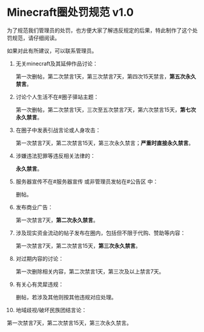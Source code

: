 # Minecraft圈处罚规范 v1.0

为了规范我们管理员的处罚，也方便大家了解违反规定的后果，特此制作了这个处罚规范，请仔细阅读。

如果对此有所建议，可以联系管理员。

1. 无关minecraft及其延伸作品讨论：

   第一次删帖，第二次禁言1天，第三次禁言7天，第四次15天禁言，**第五次永久禁言**。

2. 讨论个人生活不在#圈子驿站主题：

   第一次删帖，第二次禁言1天，三次至五次禁言7天，第六次禁言15天，**第七次永久禁言**。

3. 在圈子中发表引战言论或人身攻击：

   第一次禁言7天，第二次禁言15天，第三次永久禁言；**严重时直接永久禁言**。

4. 涉嫌违法犯罪等违反相关法律的：

   **永久禁言**。

5. 服务器宣传不在#服务器宣传 或非管理员发帖在#公告区 中：

   删帖。

6. 发布商业广告：

   第一次禁言7天，**第二次永久禁言**。

7. 涉及现实资金流动的帖子发布在圈内，包括但不限于代购、赞助等内容：

   第一次禁言7天，第二次禁言15天，**第三次永久禁言**。

8. 对过期内容的讨论：

   第一次删除相关内容，第二次禁言1天，第三次及以上禁言7天。

9. 有关心有灵犀违规：

   删帖，若涉及其他则按其他违规对应处理。

10. 地域歧视/破坏民族团结言论：

   第一次禁言7天，第二次禁言15天，第三次永久禁言。
